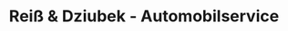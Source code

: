 ---
title: "Reiß & Dziubek - Automobilservice"
url: /springe/reiss-und-dziubek-automobilservice/
shop: Autowerkstatt
---